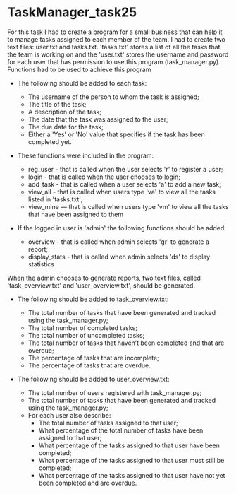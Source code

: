 # TaskManager_task25

For this task I had to create a program for a small business that can help it to manage tasks assigned to each member of the team.
I had to create two text files: user.txt and tasks.txt. 'tasks.txt' stores a list of all the tasks that the team is working on
and the 'user.txt' stores the username and password for each user that has permission to use this program (task_manager.py). Functions
had to be used to achieve this program

* The following should be added to each task:
  * The username of the person to whom the task is assigned;
  * The title of the task;
  * A description of the task;
  * The date that the task was assigned to the user;
  * The due date for the task;
  * Either a 'Yes' or 'No' value that specifies if the task has been completed yet.

* These functions were included in the program:
  * reg_user - that is called when the user selects 'r' to register a user;
  * login - that is called when the user chooses to login;
  * add_task - that is called when a user selects 'a' to add a new task;
  * view_all - that is called when users type 'va' to view all the tasks listed in 'tasks.txt';
  * view_mine — that is called when users type 'vm' to view all the tasks that have been assigned to them

* If the logged in user is 'admin' the following functions should be added:
  * overview - that is called when admin selects 'gr' to generate a report;
  * display_stats - that is called when admin selects 'ds' to display statistics
  
When the admin chooses to generate reports, two text files, called 'task_overview.txt' and 'user_overview.txt', should be generated.

* The following should be added to task_overview.txt:
  * The total number of tasks that have been generated and tracked using the task_manager.py;
  * The total number of completed tasks;
  * The total number of uncompleted tasks;
  * The total number of tasks that haven’t been completed and that are overdue;
  * The percentage of tasks that are incomplete;
  * The percentage of tasks that are overdue.
  
* The following should be added to user_overview.txt:
  * The total number of users registered with task_manager.py;
  * The total number of tasks that have been generated and tracked using the task_manager.py;
  * For each user also describe:
    * The total number of tasks assigned to that user;
    * What percentage of the total number of tasks have been assigned to that user;
    * What percentage of the tasks assigned to that user have been completed;
    * What percentage of the tasks assigned to that user must still be completed;
    * What percentage of the tasks assigned to that user have not yet been completed and are overdue.
